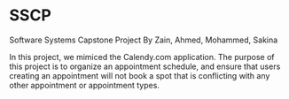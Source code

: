 # SSCP
Software Systems Capstone Project
  By Zain, Ahmed, Mohammed, Sakina

In this project, we mimiced the Calendy.com application. The purpose of this project is to organize an appointment schedule, and ensure that users creating an appointment will not book a spot that is conflicting with any other appointment or appointment types. 
